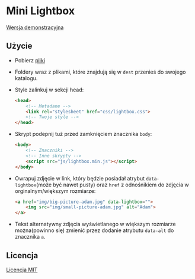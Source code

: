 # Mini Lightbox

[Wersja demonstracyjna](https://xmentor.github.io/mini_lightbox/example)

## Użycie

* Pobierz [pliki](https://github.com/xmentor/mini_lightbox/archive/master.zip)

* Foldery wraz z plikami, które znajdują się w `dest` przenieś do swojego katalogu.

* Style zalinkuj w sekcji head:

    ```html
    <head>
        <!-- Metadane -->
        <link rel="stylesheet" href="css/lightbox.css">
        <!-- Twoje style -->
    </head>
    ```
    
* Skrypt podepnij tuż przed zamknięciem znacznika `body`:

    ```html
    <body>
        <!-- Znaczniki -->
        <!-- Inne skrypty -->
        <script src="js/lightbox.min.js"></script>
    </body>
    ```

* Owrapuj zdjęcie w link, który będzie posiadał atrybut `data-lightbox`(może być nawet pusty) oraz `href` z odnośnikiem do zdjęcia w orginalnym/większym rozmiarze:
    
    ```html
    <a href="img/big-picture-adam.jpg" data-lightbox="">
        <img src="img/small-picture-adam.jpg" alt="Adam">
    </a>
    ```
    
* Tekst alternatywny zdjęcia wyświetlanego w większym rozmiarze można(powinno się) zmienić przez dodanie atrybutu `data-alt` do znacznika `a`.

## Licencja

[Licencja MIT](https://github.com/xmentor/mini_lightbox/blob/master/LICENSE)
